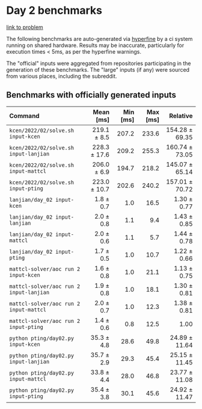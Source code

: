 # Day 2 benchmarks

[link to problem](http://adventofcode.com/2022/day/2)

The following benchmarks are auto-generated via [hyperfine](https://github.com/sharkdp/hyperfine) by a ci system running on shared hardware. Results may be inaccurate, particularly for execution times < 5ms, as per the hyperfine warnings.

The "official" inputs were aggregated from repositories participating in the generation of these benchmarks. The "large" inputs (if any) were sourced from various places, including the subreddit.

## Benchmarks with officially generated inputs
| Command | Mean [ms] | Min [ms] | Max [ms] | Relative |
|:---|---:|---:|---:|---:|
| `kcen/2022/02/solve.sh input-kcen` | 219.1 ± 8.5 | 207.2 | 233.6 | 154.28 ± 69.35 |
| `kcen/2022/02/solve.sh input-lanjian` | 228.3 ± 17.6 | 209.2 | 255.3 | 160.74 ± 73.05 |
| `kcen/2022/02/solve.sh input-mattcl` | 206.0 ± 6.9 | 194.7 | 218.2 | 145.07 ± 65.14 |
| `kcen/2022/02/solve.sh input-pting` | 223.0 ± 10.7 | 202.6 | 240.2 | 157.01 ± 70.72 |
| `lanjian/day_02 input-kcen` | 1.8 ± 0.7 | 1.0 | 16.5 | 1.30 ± 0.77 |
| `lanjian/day_02 input-lanjian` | 2.0 ± 0.8 | 1.1 | 9.4 | 1.43 ± 0.85 |
| `lanjian/day_02 input-mattcl` | 2.0 ± 0.6 | 1.1 | 5.7 | 1.44 ± 0.78 |
| `lanjian/day_02 input-pting` | 1.7 ± 0.5 | 1.0 | 10.7 | 1.22 ± 0.66 |
| `mattcl-solver/aoc run 2 input-kcen` | 1.6 ± 0.8 | 1.0 | 21.1 | 1.13 ± 0.75 |
| `mattcl-solver/aoc run 2 input-lanjian` | 1.9 ± 0.8 | 1.0 | 18.1 | 1.30 ± 0.81 |
| `mattcl-solver/aoc run 2 input-mattcl` | 2.0 ± 0.7 | 1.0 | 12.3 | 1.38 ± 0.81 |
| `mattcl-solver/aoc run 2 input-pting` | 1.4 ± 0.6 | 0.8 | 12.5 | 1.00 |
| `python pting/day02.py input-kcen` | 35.3 ± 4.8 | 28.6 | 49.8 | 24.89 ± 11.64 |
| `python pting/day02.py input-lanjian` | 35.7 ± 2.9 | 29.3 | 45.4 | 25.15 ± 11.45 |
| `python pting/day02.py input-mattcl` | 33.8 ± 4.4 | 28.0 | 46.8 | 23.77 ± 11.08 |
| `python pting/day02.py input-pting` | 35.4 ± 3.8 | 30.1 | 45.6 | 24.92 ± 11.47 |
